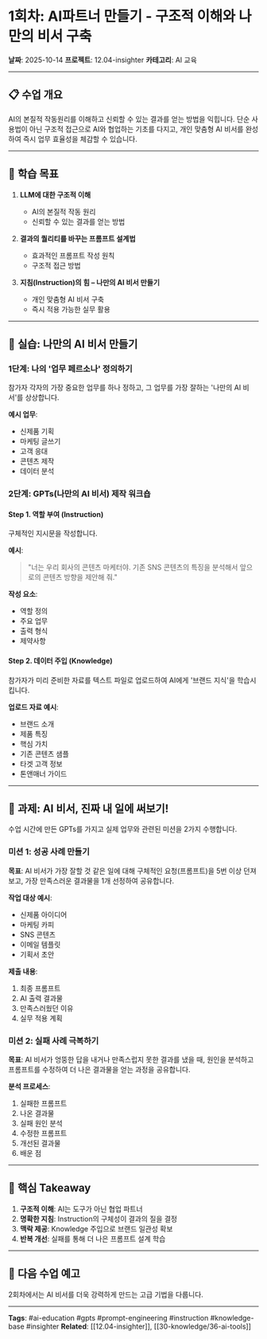 # 1회차: AI파트너 만들기 - 구조적 이해와 나만의 비서 구축

**날짜**: 2025-10-14
**프로젝트**: 12.04-insighter
**카테고리**: AI 교육

---

## 📋 수업 개요

AI의 본질적 작동원리를 이해하고 신뢰할 수 있는 결과를 얻는 방법을 익힙니다. 단순 사용법이 아닌 구조적 접근으로 AI와 협업하는 기초를 다지고, 개인 맞춤형 AI 비서를 완성하여 즉시 업무 효율성을 체감할 수 있습니다.

---

## 🎯 학습 목표

1. **LLM에 대한 구조적 이해**
   - AI의 본질적 작동 원리
   - 신뢰할 수 있는 결과를 얻는 방법

2. **결과의 퀄리티를 바꾸는 프롬프트 설계법**
   - 효과적인 프롬프트 작성 원칙
   - 구조적 접근 방법

3. **지침(Instruction)의 힘 – 나만의 AI 비서 만들기**
   - 개인 맞춤형 AI 비서 구축
   - 즉시 적용 가능한 실무 활용

---

## 💼 실습: 나만의 AI 비서 만들기

### 1단계: 나의 '업무 페르소나' 정의하기

참가자 각자의 가장 중요한 업무를 하나 정하고, 그 업무를 가장 잘하는 '나만의 AI 비서'를 상상합니다.

**예시 업무**:
- 신제품 기획
- 마케팅 글쓰기
- 고객 응대
- 콘텐츠 제작
- 데이터 분석

### 2단계: GPTs(나만의 AI 비서) 제작 워크숍

#### Step 1. 역할 부여 (Instruction)

구체적인 지시문을 작성합니다.

**예시**:
> "너는 우리 회사의 콘텐츠 마케터야. 기존 SNS 콘텐츠의 특징을 분석해서 앞으로의 콘텐츠 방향을 제안해 줘."

**작성 요소**:
- 역할 정의
- 주요 업무
- 출력 형식
- 제약사항

#### Step 2. 데이터 주입 (Knowledge)

참가자가 미리 준비한 자료를 텍스트 파일로 업로드하여 AI에게 '브랜드 지식'을 학습시킵니다.

**업로드 자료 예시**:
- 브랜드 소개
- 제품 특징
- 핵심 가치
- 기존 콘텐츠 샘플
- 타겟 고객 정보
- 톤앤매너 가이드

---

## 📝 과제: AI 비서, 진짜 내 일에 써보기!

수업 시간에 만든 GPTs를 가지고 실제 업무와 관련된 미션을 2가지 수행합니다.

### 미션 1: 성공 사례 만들기

**목표**: AI 비서가 가장 잘할 것 같은 일에 대해 구체적인 요청(프롬프트)을 5번 이상 던져보고, 가장 만족스러운 결과물을 1개 선정하여 공유합니다.

**작업 대상 예시**:
- 신제품 아이디어
- 마케팅 카피
- SNS 콘텐츠
- 이메일 템플릿
- 기획서 초안

**제출 내용**:
1. 최종 프롬프트
2. AI 출력 결과물
3. 만족스러웠던 이유
4. 실무 적용 계획

### 미션 2: 실패 사례 극복하기

**목표**: AI 비서가 엉뚱한 답을 내거나 만족스럽지 못한 결과를 냈을 때, 원인을 분석하고 프롬프트를 수정하여 더 나은 결과물을 얻는 과정을 공유합니다.

**분석 프로세스**:
1. 실패한 프롬프트
2. 나온 결과물
3. 실패 원인 분석
4. 수정한 프롬프트
5. 개선된 결과물
6. 배운 점

---

## 🔑 핵심 Takeaway

1. **구조적 이해**: AI는 도구가 아닌 협업 파트너
2. **명확한 지침**: Instruction의 구체성이 결과의 질을 결정
3. **맥락 제공**: Knowledge 주입으로 브랜드 일관성 확보
4. **반복 개선**: 실패를 통해 더 나은 프롬프트 설계 학습

---

## 📌 다음 수업 예고

2회차에서는 AI 비서를 더욱 강력하게 만드는 고급 기법을 다룹니다.

---

**Tags**: #ai-education #gpts #prompt-engineering #instruction #knowledge-base #insighter
**Related**: [[12.04-insighter]], [[30-knowledge/36-ai-tools]]
